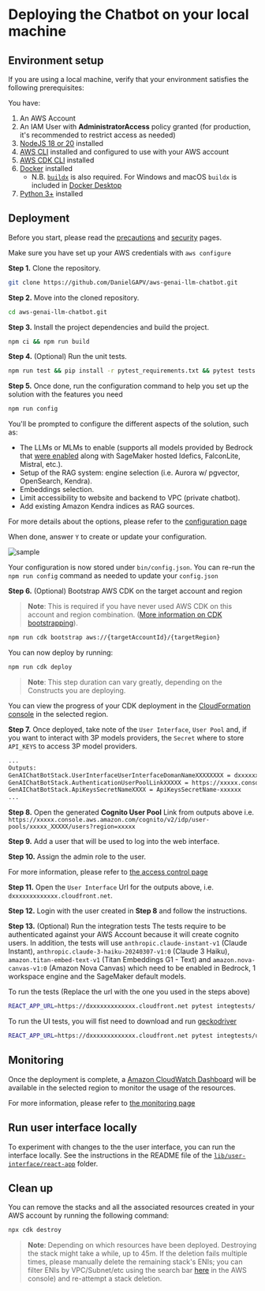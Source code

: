# Deploying the Chatbot on your local machine

## Environment setup
If you are using a local machine, verify that your environment satisfies the following prerequisites:

You have:

1. An AWS Account
2. An IAM User with **AdministratorAccess** policy granted (for production, it's recommended to restrict access as needed)
3. [NodeJS 18 or 20](https://nodejs.org/en/download/) installed
4. [AWS CLI](https://aws.amazon.com/cli/) installed and configured to use with your AWS account
5. [AWS CDK CLI](https://docs.aws.amazon.com/cdk/latest/guide/getting_started.html) installed
6. [Docker](https://docs.docker.com/get-docker/) installed
    - N.B. [`buildx`](https://github.com/docker/buildx) is also required. For Windows and macOS `buildx` is included in [Docker Desktop](https://docs.docker.com/desktop/)
7. [Python 3+](https://www.python.org/downloads/) installed

## Deployment
Before you start, please read the [precautions](docs/documentation/precautions.md) and [security](docs/documentation/security.md) pages.

Make sure you have set up your AWS credentials with `aws configure`

**Step 1.** Clone the repository.
```bash
git clone https://github.com/DanielGAPV/aws-genai-llm-chatbot.git
```

**Step 2.** Move into the cloned repository.
```bash
cd aws-genai-llm-chatbot.git
```

**Step 3.** Install the project dependencies and build the project.
```bash
npm ci && npm run build
```

**Step 4.** (Optional) Run the unit tests.
```bash
npm run test && pip install -r pytest_requirements.txt && pytest tests
```

**Step 5.** Once done, run the configuration command to help you set up the solution with the features you need
```bash
npm run config
```

You'll be prompted to configure the different aspects of the solution, such as:
- The LLMs or MLMs to enable (supports all models provided by Bedrock that [were enabled](https://docs.aws.amazon.com/bedrock/latest/userguide/model-access.html) along with SageMaker hosted Idefics, FalconLite, Mistral, etc.).
- Setup of the RAG system: engine selection (i.e. Aurora w/ pgvector, OpenSearch, Kendra).
- Embeddings selection.
- Limit accessibility to website and backend to VPC (private chatbot).
- Add existing Amazon Kendra indices as RAG sources.

For more details about the options, please refer to the [configuration page](docs/guide/config.md)

When done, answer `Y` to create or update your configuration.

![sample](docs/guide/assets/magic-config-sample.gif "CLI sample")

Your configuration is now stored under `bin/config.json`. You can re-run the `npm run config` command as needed to update your `config.json`

**Step 6.** (Optional) Bootstrap AWS CDK on the target account and region

> **Note**: This is required if you have never used AWS CDK on this account and region combination. ([More information on CDK bootstrapping](https://docs.aws.amazon.com/cdk/latest/guide/cli.html#cli-bootstrap)).

```bash
npm run cdk bootstrap aws://{targetAccountId}/{targetRegion}
```

You can now deploy by running:

```bash
npm run cdk deploy
```

> **Note**: This step duration can vary greatly, depending on the Constructs you are deploying.

You can view the progress of your CDK deployment in the [CloudFormation console](https://console.aws.amazon.com/cloudformation/home) in the selected region.

**Step 7.** Once deployed, take note of the `User Interface`, `User Pool` and, if you want to interact with 3P models providers, the `Secret` where to store `API_KEYS` to access 3P model providers.

```bash
...
Outputs:
GenAIChatBotStack.UserInterfaceUserInterfaceDomanNameXXXXXXXX = dxxxxxxxxxxxxx.cloudfront.net
GenAIChatBotStack.AuthenticationUserPoolLinkXXXXX = https://xxxxx.console.aws.amazon.com/cognito/v2/idp/user-pools/xxxxx_XXXXX/users?region=xxxxx
GenAIChatBotStack.ApiKeysSecretNameXXXX = ApiKeysSecretName-xxxxxx
...
```

**Step 8.** Open the generated **Cognito User Pool** Link from outputs above i.e. `https://xxxxx.console.aws.amazon.com/cognito/v2/idp/user-pools/xxxxx_XXXXX/users?region=xxxxx`

**Step 9.** Add a user that will be used to log into the web interface. 

**Step 10.** Assign the admin role to the user.

For more information, please refer to [the access control page](docs/documentation/access-control.md)

**Step 11.** Open the `User Interface` Url for the outputs above, i.e. `dxxxxxxxxxxxxx.cloudfront.net`.

**Step 12.** Login with the user created in **Step 8** and follow the instructions.

**Step 13.** (Optional) Run the integration tests
The tests require to be authenticated against your AWS Account because it will create cognito users. In addition, the tests will use `anthropic.claude-instant-v1` (Claude Instant), `anthropic.claude-3-haiku-20240307-v1:0` (Claude 3 Haiku), `amazon.titan-embed-text-v1` (Titan Embeddings G1 - Text) and `amazon.nova-canvas-v1:0` (Amazon Nova Canvas) which need to be enabled in Bedrock, 1 workspace engine and the SageMaker default models.

To run the tests (Replace the url with the one you used in the steps above)
```bash
REACT_APP_URL=https://dxxxxxxxxxxxxx.cloudfront.net pytest integtests/ --ignore integtests/user_interface -n 3 --dist=loadfile 
```
To run the UI tests, you will fist need to download and run [geckodriver](https://github.com/mozilla/geckodriver)
```bash
REACT_APP_URL=https://dxxxxxxxxxxxxx.cloudfront.net pytest integtests/user_interface 
```

## Monitoring

Once the deployment is complete, a [Amazon CloudWatch Dashboard](https://console.aws.amazon.com/cloudwatch) will be available in the selected region to monitor the usage of the resources.

For more information, please refer to [the monitoring page](docs/documentation/monitoring.md)

## Run user interface locally

To experiment with changes to the the user interface, you can run the interface locally. See the instructions in the README file of the [`lib/user-interface/react-app`](lib/user-interface/react-app/README.md) folder.

## Clean up

You can remove the stacks and all the associated resources created in your AWS account by running the following command:

```bash
npx cdk destroy
```

> **Note**: Depending on which resources have been deployed. Destroying the stack might take a while, up to 45m. If the deletion fails multiple times, please manually delete the remaining stack's ENIs; you can filter ENIs by VPC/Subnet/etc using the search bar [here](https://console.aws.amazon.com/ec2/home#NIC) in the AWS console) and re-attempt a stack deletion.